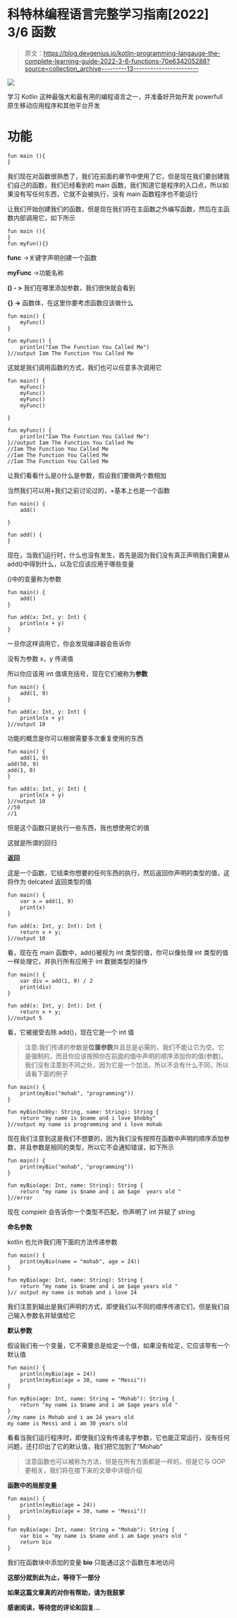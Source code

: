 # 科特林编程语言完整学习指南[2022] 3/6 函数

> 原文：<https://blog.devgenius.io/kotlin-programming-langauge-the-complete-learning-guide-2022-3-6-functions-70e634205288?source=collection_archive---------13----------------------->

![](img/7276c85b01655c7adf03c003a248617e.png)

学习 Kotlin 这种最强大和最有用的编程语言之一，并准备好开始开发 powerfull 原生移动应用程序和其他平台开发

# **功能**

```
fun main (){
} 
```

我们现在对函数很熟悉了，我们在前面的章节中使用了它，但是现在我们要创建我们自己的函数，我们已经看到的 main 函数，我们知道它是程序的入口点，所以如果没有写任何东西，它就不会被执行，没有 main 函数程序也不能运行

让我们开始创建我们的函数，但是现在我们将在主函数之外编写函数，然后在主函数内部调用它，如下所示

```
fun main (){
}
fun myFun(){}
```

**func** →关键字声明创建一个函数

**myFunc** →功能名称

**() - >** 我们在哪里添加参数，我们很快就会看到

**{} →** 函数体，在这里你要考虑函数应该做什么

```
fun main() {
    myFunc()
}

fun myFunc() {
    println("Iam The Function You Called Me")
}//output Iam The Function You Called Me
```

这就是我们调用函数的方式，我们也可以任意多次调用它

```
fun main() {
    myFunc()
    myFunc()
    myFunc()
    myFunc()

}

fun myFunc() {
    println("Iam The Function You Called Me")
}//output Iam The Function You Called Me
//Iam The Function You Called Me
//Iam The Function You Called Me
//Iam The Function You Called Me
```

让我们看看什么是()什么是参数，假设我们要做两个数相加

当然我们可以用+我们之前讨论过的，+基本上也是一个函数

```
fun main() {
    add()

}

fun add() {
}
```

现在，当我们运行时，什么也没有发生，首先是因为我们没有真正声明我们需要从 add()中得到什么，以及它应该应用于哪些变量

()中的变量称为参数

```
fun main() {
    add()
}

fun add(x: Int, y: Int) {
    println(x + y)
}
```

一旦你这样调用它，你会发现编译器会告诉你

没有为参数 x，y 传递值

所以你应该用 int 值填充括号，现在它们被称为**参数**

```
fun main() {
    add(1, 9)
}

fun add(x: Int, y: Int) {
    println(x + y)
}//output 10
```

功能的概念是你可以根据需要多次重复使用的东西

```
fun main() {
    add(1, 9)
add(50, 9)
add(1, 0)
}

fun add(x: Int, y: Int) {
    println(x + y)
}//output 10 
//59 
//1
```

但是这个函数只是执行一些东西，我也想使用它的值

这就是所谓的回归

**返回**

这是一个函数，它结束你想要的任何东西的执行，然后返回你声明的类型的值，这将作为 delcated 返回类型的值

```
fun main() {
    var x = add(1, 9)
    print(x)
}

fun add(x: Int, y: Int): Int {
    return x + y;
}//output 10 
```

看，现在在 main 函数中，add()被视为 int 类型的值，你可以像处理 int 类型的值一样处理它，并执行所有应用于 int 数据类型的操作

```
fun main() {
    var div = add(1, 9) / 2
    print(div)
}

fun add(x: Int, y: Int): Int {
    return x + y;
}//output 5
```

看，它被接受去除 add()，现在它是一个 int 值

> 注意:我们传递的参数是**位置参数**并且总是必需的，我们不能让它为空。它是强制的，而且你应该按照你在前面的值中声明的顺序添加你的值(参数)。我们没有注意到不同之处，因为它是一个加法，所以不会有什么不同，所以请看下面的例子

```
fun main() {
    print(myBio("mohab", "programming"))
}

fun myBio(hobby: String, name: String): String {
    return "my name is $name and i love $hobby"
}//output my name is programming and i love mohab
```

现在我们注意到这是我们不想要的，因为我们没有按照在函数中声明的顺序添加参数，并且参数是相同的类型，所以它不会通知错误，如下所示

```
fun main() {
    print(myBio("mohab", "programming"))
}

fun myBio(age: Int, name: String): String {
    return "my name is $name and i am $age  years old "
}//error 
```

现在 compielr 会告诉你一个类型不匹配，你声明了 int 并赋了 string

**命名参数**

kotlin 也允许我们用下面的方法传递参数

```
fun main() {
    print(myBio(name = "mohab", age = 24))
}

fun myBio(age: Int, name: String): String {
    return "my name is $name and i am $age years old "
}// output my name is mohab and i love 24
```

我们注意到输出是我们声明的方式，即使我们以不同的顺序传递它们，但是我们自己输入参数名并赋值给它

**默认参数**

假设我们有一个变量，它不需要总是给定一个值，如果没有给定，它应该带有一个默认值

```
fun main() {
    println(myBio(age = 24))
    println(myBio(age = 30, name = "Messi"))
}

fun myBio(age: Int, name: String = "Mohab"): String {
    return "my name is $name and i am $age years old "
}
//my name is Mohab and i am 24 years old 
my name is Messi and i am 30 years old 
```

看看当我们运行程序时，即使我们没有传递名字参数，它也能正常运行，没有任何问题，还打印出了它的默认值，我们把它加到了“Mohab”

> 注意函数也可以被称为方法，但是在所有方面都是一样的，但是它与 OOP 更相关，我们将在接下来的文章中详细介绍

**函数中的局部变量**

```
fun main() {
    println(myBio(age = 24))
    println(myBio(age = 30, name = "Messi"))
}

fun myBio(age: Int, name: String = "Mohab"): String {
    var bio = "my name is $name and i am $age years old "
    return bio
}
```

我们在函数块中添加的变量 **bio** 只能通过这个函数在本地访问

**这部分就到此为止，等待下一部分**

**如果这篇文章真的对你有帮助，请为我鼓掌**

**感谢阅读，等待您的评论和回复…**